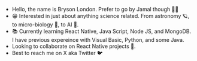 - Hello, the name is Bryson London. Prefer to go by Jamal though 👋🏽
- 😁 Interested in just about anything science related. From astronomy 🪐, to micro-biology 🦠, to AI 🤖. 
- 📚 Currently learning React Native, Java Script, Node JS, and MongoDB. I have previous expereince with Visual Basic, Python, and some Java.
- Looking to collaborate on React Native projects 🤝.
- Best to reach me on X aka Twitter 🐦

<!---
jamalondon/jamalondon is a ✨ special ✨ repository because its `README.md` (this file) appears on your GitHub profile.
You can click the Preview link to take a look at your changes.
--->
